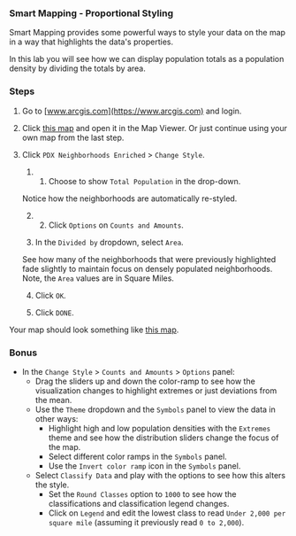 ### Smart Mapping - Proportional Styling

Smart Mapping provides some powerful ways to style your data on the map in a way that highlights the data's properties.

In this lab you will see how we can display population totals as a population density by dividing the totals by area.

### Steps

1. Go to [www.arcgis.com](https://www.arcgis.com) and login.  

2. Click [this map](http://www.arcgis.com/home/webmap/viewer.html?webmap=6f1f04e49536466fa4a631afcd0141c5) and open it in the Map Viewer. Or just continue using your own map from the last step.

3. Click `PDX Neighborhoods Enriched` > `Change Style`.

    1. 1. Choose to show `Total Population` in the drop-down. 

    Notice how the neighborhoods are automatically re-styled.
  
    2. 2. Click `Options` on `Counts and Amounts`.
  
    3. In the `Divided by` dropdown, select `Area`. 

    See how many of the neighborhoods that were previously highlighted fade slightly to maintain focus on densely populated neighborhoods. Note, the `Area` values are in Square Miles.
  
    4. Click `OK`.
  
    5. Click `DONE`.

Your map should look something like [this map](http://www.arcgis.com/home/webmap/viewer.html?webmap=6dd14f639f784ff692327d8f4b3eb00a).

### Bonus

* In the `Change Style` > `Counts and Amounts` > `Options` panel:
  * Drag the sliders up and down the color-ramp to see how the visualization changes to highlight extremes or just deviations from the mean.
  * Use the `Theme` dropdown and the `Symbols` panel to view the data in other ways:
    * Highlight high and low population densities with the `Extremes` theme and see how the distribution sliders change the focus of the map.
    * Select different color ramps in the `Symbols` panel.
    * Use the `Invert color ramp` icon in the `Symbols` panel.
  * Select `Classify Data` and play with the options to see how this alters the style.
    * Set the `Round Classes` option to `1000` to see how the classifications and classification legend changes.
    * Click on `Legend` and edit the lowest class to read `Under 2,000 per square mile` (assuming it previously read `0 to 2,000`).
